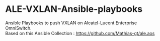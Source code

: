 # ALE-VXLAN-Ansible-playbooks
Ansible Playbooks to push VXLAN on Alcatel-Lucent Enterprise OmniSwitch. \
Based on this Ansible Collection : https://github.com/Mathias-gt/ale.aos
